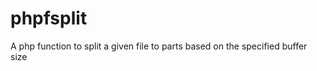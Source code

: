 phpfsplit
=========

A php function to split a given file to parts based on the specified buffer size

